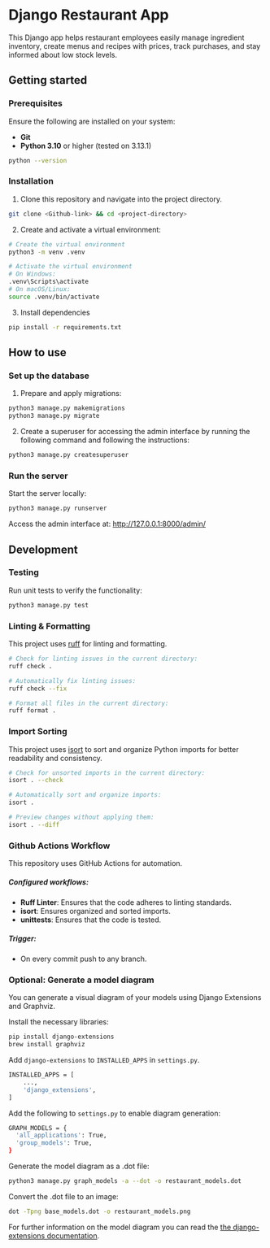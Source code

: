 # Django Restaurant App

This Django app helps restaurant employees easily manage ingredient inventory, create menus and recipes with prices, track purchases, and stay informed about low stock levels.

## Getting started

### Prerequisites
Ensure the following are installed on your system:
- **Git** 
- **Python 3.10** or higher (tested on 3.13.1)

```bash
python --version
```

### Installation
1. Clone this repository and navigate into the project directory.

```bash
git clone <Github-link> && cd <project-directory>
```

2. Create and activate a virtual environment:

```bash
# Create the virtual environment
python3 -m venv .venv

# Activate the virtual environment
# On Windows:
.venv\Scripts\activate
# On macOS/Linux:
source .venv/bin/activate
```
3. Install dependencies
```bash
pip install -r requirements.txt
```
## How to use

### Set up the database
1. Prepare and apply migrations:
```bash
python3 manage.py makemigrations
python3 manage.py migrate
```

2. Create a superuser for accessing the admin interface by running the following command and following the instructions:
```bash
python3 manage.py createsuperuser
```


### Run the server
Start the server locally: 
```bash
python3 manage.py runserver
```

Access the admin interface at:
http://127.0.0.1:8000/admin/


## Development

### Testing
Run unit tests to verify the functionality: 

```bash
python3 manage.py test
```

### Linting & Formatting
This project uses [ruff](https://docs.astral.sh/ruff/) for linting and formatting.

```bash
# Check for linting issues in the current directory:
ruff check . 

# Automatically fix linting issues:
ruff check --fix

# Format all files in the current directory:
ruff format .
``` 
### Import Sorting
This project uses [isort](https://pycqa.github.io/isort/) to sort and organize Python imports for better readability and consistency.

```bash
# Check for unsorted imports in the current directory:
isort . --check

# Automatically sort and organize imports:
isort .

# Preview changes without applying them:
isort . --diff

```

### Github Actions Workflow
This repository uses GitHub Actions for automation. 

##### Configured workflows: 
- **Ruff Linter**:  Ensures that the code adheres to linting standards.
- **isort**: Ensures organized and sorted imports.
- **unittests**: Ensures that the code is tested. 

##### Trigger: 
- On every commit push to any branch.


### Optional: Generate a model diagram
You can generate a visual diagram of your models using Django Extensions and Graphviz.

Install the necessary libraries:
```bash
pip install django-extensions
brew install graphviz
```
Add `django-extensions` to `INSTALLED_APPS` in `settings.py`.

```bash
INSTALLED_APPS = [
    ...,
    'django_extensions',
]
```

Add the following to `settings.py` to enable diagram generation:

```bash
GRAPH_MODELS = {
  'all_applications': True,
  'group_models': True,
}
```

Generate the model diagram as a .dot file: 
```bash
python3 manage.py graph_models -a --dot -o restaurant_models.dot
```

Convert the .dot file to an image:
```bash
dot -Tpng base_models.dot -o restaurant_models.png
```

For further information on the model diagram you can read the [the django-extensions documentation](https://django-extensions.readthedocs.io/en/latest/graph_models.html).